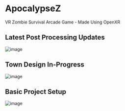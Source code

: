 # ApocalypseZ
VR Zombie Survival Arcade Game - Made Using OpenXR   
## Latest Post Processing Updates
![image](https://user-images.githubusercontent.com/73914490/132229100-c3e7e0da-1d72-4dd6-8dbe-f8a0b7f7f80a.png)
## Town Design In-Progress
![image](https://user-images.githubusercontent.com/88441624/128533460-cc156f32-3322-474a-aa43-ee6125b26f37.png)
## Basic Project Setup
![image](https://user-images.githubusercontent.com/73914490/128036964-f67b47f7-cca9-4558-b6ef-4c1b865c4fc6.png)
